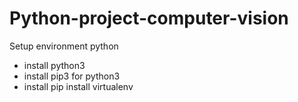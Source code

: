 # Python-project-computer-vision
Setup environment python
- install python3 
- install pip3 for python3
- install pip install virtualenv
